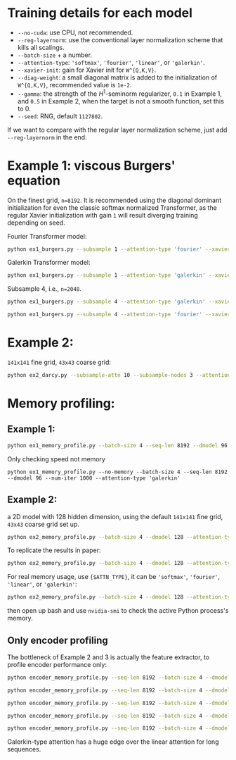 # Training details for each model
- `--no-cuda`: use CPU, not recommended.
- `--reg-layernorm`: use the conventional layer normalization scheme that kills all scalings.
- `--batch-size` + a number.
- `--attention-type`: `'softmax'`,  `'fourier'`,  `'linear'`, or  `'galerkin'`.
- `--xavier-init`: gain for Xavier init for `W^{Q,K,V}`.
- `--diag-weight`: a small diagonal matrix is added to the initialization of `W^{Q,K,V}`, recommended value is `1e-2`.
- `--gamma`: the strength of the $H^1$-seminorm regularizer, `0.1` in Example 1, and `0.5` in Example 2, when the target is not a smooth function, set this to 0.
- `--seed`: RNG, default `1127802`.


If we want to compare with the regular layer normalization scheme, just add `--reg-layernorm` in the end.

# Example 1: viscous Burgers' equation
On the finest grid, `n=8192`. It is recommended using the diagonal dominant initialization for even the classic softmax normalized Transformer, as the regular Xavier initialization with gain `1` will result diverging training depending on seed.

Fourier Transformer model:
```bash
python ex1_burgers.py --subsample 1 --attention-type 'fourier' --xavier-init 0.001 --diag-weight 0.01  --ffn-dropout 0.05 --batch-size 4
```

Galerkin Transformer model:
```bash
python ex1_burgers.py --subsample 1 --attention-type 'galerkin' --xavier-init 0.01 --diag-weight 0.01 --batch-size 4
```

Subsample 4, i.e., `n=2048`.
```bash
python ex1_burgers.py --subsample 4 --attention-type 'galerkin' --xavier-init 0.01 --diag-weight 0.01 --batch-size 4
```

```bash
python ex1_burgers.py --subsample 4 --attention-type 'fourier' --xavier-init 0.001 --diag-weight 0.01  --ffn-dropout 0.05 --batch-size 4
```


# Example 2:

`141x141` fine grid, `43x43` coarse grid: 

```bash
python ex2_darcy.py --subsample-attn 10 --subsample-nodes 3 --attention-type 'galerkin' --xavier-init 0.01 --diag-weight 0.01
```


# Memory profiling:

## Example 1:
```bash
python ex1_memory_profile.py --batch-size 4 --seq-len 8192 --dmodel 96 --num-iter 1 --attention-type 'softmax' 'fourier' 'linear' 'galerkin'
```
Only checking speed not memory
```
python ex1_memory_profile.py --no-memory --batch-size 4 --seq-len 8192 --dmodel 96 --num-iter 1000 --attention-type 'galerkin'
```

## Example 2:
a 2D model with 128 hidden dimension, using the default `141x141` fine grid, `43x43` coarse grid set up.
```bash
python ex2_memory_profile.py --batch-size 4 --dmodel 128 --attention-type 'softmax' 'fourier' 'linear' 'galerkin'
```
To replicate the results in paper:
```bash
python ex2_memory_profile.py --batch-size 4 --dmodel 128 --attention-type 'softmax' 'fourier' 'linear' 'galerkin' --subsample-nodes 2 --subsample-attn 7 --num-iter 1
```

For real memory usage, use `{$ATTN_TYPE}`, it can be `'softmax'`, `'fourier'`, `'linear'`, or `'galerkin'`:
```bash
python ex2_memory_profile.py --batch-size 4 --dmodel 128 --attention-type {$ATTN_TYPE} --subsample-nodes 2 --subsample-attn 7 --num-iter 1000
```
then open up bash and use `nvidia-smi` to check the active Python process's memory.


## Only encoder profiling
The bottleneck of Example 2 and 3 is actually the feature extractor, to profile encoder performance only:
```bash
python encoder_memory_profile.py --seq-len 8192 --batch-size 4 --dmodel 128 --head 1 --num-layers 4 --ndim 2 --num-iter 1000 --attention-type 'galerkin'
```

```bash
python encoder_memory_profile.py --seq-len 8192 --batch-size 4 --dmodel 128 --head 1 --num-layers 4 --ndim 2 --num-iter 1000 --attention-type 'fourier'
```


```bash
python encoder_memory_profile.py --seq-len 8192 --batch-size 4 --dmodel 128 --head 1 --num-layers 4 --ndim 2 --num-iter 1000 --attention-type 'softmax'
```


```bash
python encoder_memory_profile.py --seq-len 8192 --batch-size 4 --dmodel 128 --head 1 --num-layers 4 --ndim 2 --num-iter 1000 --attention-type 'linear'
```

```bash
python encoder_memory_profile.py --seq-len 8192 --batch-size 4 --dmodel 128 --head 1 --num-layers 4 --ndim 2 --num-iter 1 --attention-type 'softmax' 'fourier' 'linear' 'galerkin'
```

Galerkin-type attention has a huge edge over the linear attention for long sequences.